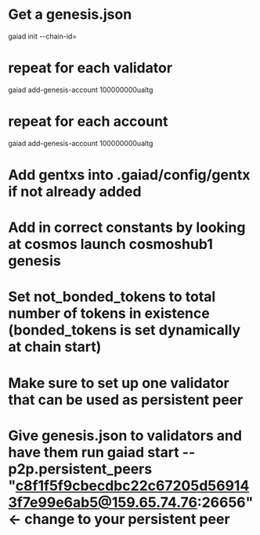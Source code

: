 # Get a genesis.json

gaiad init --chain-id=<your chain id>

# repeat for each validator

gaiad add-genesis-account <validator address> 100000000ualtg

# repeat for each account

gaiad add-genesis-account <account address> 100000000ualtg

# Add gentxs into .gaiad/config/gentx if not already added

# Add in correct constants by looking at cosmos launch cosmoshub1 genesis

# Set not_bonded_tokens to total number of tokens in existence (bonded_tokens is set dynamically at chain start)

# Make sure to set up one validator that can be used as persistent peer

# Give genesis.json to validators and have them run gaiad start --p2p.persistent_peers "c8f1f5f9cbecdbc22c67205d569143f7e99e6ab5@159.65.74.76:26656" <- change to your persistent peer
